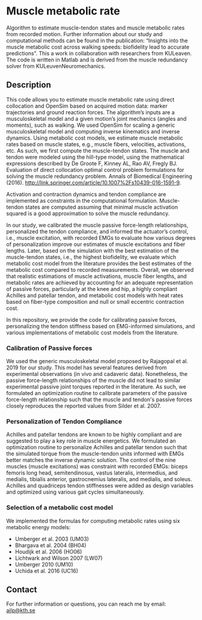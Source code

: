 # Muscle metabolic rate
Algorithm to estimate muscle-tendon states and muscle metabolic rates from recorded motion. Further information about our study and computational methods can be found in the publication: “Insights into the muscle metabolic cost across walking speeds: biofidelity lead to accurate predictions”.
This a work in collaboration with researchers from KULeaven. The code is written in Matlab and is derived from the muscle redundancy solver from KULeuvenNeuromechanics.

## Description
This code allows you to estimate muscle metabolic rate using direct collocation and OpenSim based on acquired motion data: marker trajectories and ground reaction forces. 
The algorithm’s inputs are a musculoskeletal model and a given motion’s joint mechanics (angles and moments), such as walking. We used OpenSim for scaling a generic musculoskeletal model and computing inverse kinematics and inverse dynamics. 
Using metabolic cost models, we estimate muscle metabolic rates based on muscle states, e.g., muscle fibers, velocities, activations, etc. As such, we first compute the muscle-tendon states. The muscle and tendon were modeled using the hill-type model, using the mathematical expressions described by De Groote F, Kinney AL, Rao AV, Fregly BJ. Evaluation of direct collocation optimal control problem formulations for solving the muscle redundancy problem. Annals of Biomedical Engineering (2016). http://link.springer.com/article/10.1007%2Fs10439-016-1591-9. 
<br>

Activation and contraction dynamics and tendon compliance are implemented as constraints in the computational formulation. Muscle-tendon states are computed assuming that minimal muscle activation squared is a good approximation to solve the muscle redundancy.
<br>

In our study, we calibrated the muscle passive force-length relationships, personalized the tendon compliance, and informed the actuator’s control, i.e., muscle excitation, with recorded EMGs to evaluate how various degrees of personalization improve our estimates of muscle excitations and fiber lengths. Later, based on the simulation with the best estimation of the muscle-tendon states, i.e., the highest biofidelity, we evaluate which metabolic cost model from the literature provides the best estimates of the metabolic cost compared to recorded measurements. Overall, we observed that realistic estimations of muscle activations, muscle fiber lengths, and metabolic rates are achieved by accounting for an adequate representation of passive forces, particularly at the knee and hip, a highly compliant Achilles and patellar tendon, and metabolic cost models with heat rates based on fiber-type composition and null or small eccentric contraction cost.
<br>

In this repository, we provide the code for calibrating passive forces, personalizing the tendon stiffness based on EMG-informed simulations, and various implementations of metabolic cost models from the literature. 
### Calibration of Passive forces
We used the generic musculoskeletal model proposed by Rajagopal et al. 2019 for our study. This model has several features derived from experimental observations (in vivo and cadaveric data). Nonetheless, the passive force-length relationships of the muscle did not lead to similar experimental passive joint torques reported in the literature. As such, we formulated an optimization routine to calibrate parameters of the passive force-length relationship such that the muscle and tendon's passive forces closely reproduces the reported values from Silder et al. 2007.

### Personalization of Tendon Compliance
Achilles and patellar tendons are known to be highly compliant and are suggested to play a key role in muscle energetics. We formulated an optimization routine to personalize Achilles and patellar tendon such that the simulated torque from the muscle-tendon units informed with EMGs better matches the inverse dynamic solution. The control of the nine muscles (muscle excitations) was constraint with recorded EMGs: biceps femoris long head, semitendinosus, vastus lateralis, intermedius, and medialis, tibialis anterior, gastrocnemius lateralis, and medialis, and soleus. Achilles and quadriceps tendon stiffnesses were added as design variables and optimized using various gait cycles simultaneously.

### Selection of a metabolic cost model
We implemented the formulas for computing metabolic rates using six metabolic energy models: 
* Umberger et al. 2003 (UM03) 
* Bhargava et al. 2004 (BH04) 
* Houdijk et al. 2006 (HO06) 
* Lichtwark and Wilson 2007 (LW07)
* Umberger 2010 (UM10) 
* Uchida et al. 2016 (UC16)

## Contact
For further information or questions, you can reach me by email: ailp@kth.se
